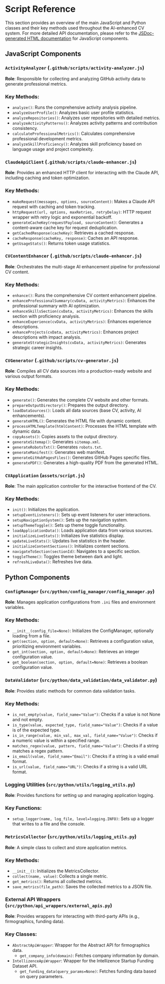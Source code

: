 # Script Reference

This section provides an overview of the main JavaScript and Python classes and their key methods used throughout the AI-enhanced CV system. For more detailed API documentation, please refer to the [JSDoc-generated HTML documentation](jsdoc_output/index.html) for JavaScript components.

## JavaScript Components

### `ActivityAnalyzer` (`.github/scripts/activity-analyzer.js`)

**Role**: Responsible for collecting and analyzing GitHub activity data to generate professional metrics.

### Key Methods:

*   `analyze()`: Runs the comprehensive activity analysis pipeline.
*   `analyzeUserProfile()`: Analyzes basic user profile statistics.
*   `analyzeRepositories()`: Analyzes user repositories with detailed metrics.
*   `analyzeActivityPatterns()`: Analyzes activity patterns and contribution consistency.
*   `calculateProfessionalMetrics()`: Calculates comprehensive professional development metrics.
*   `analyzeSkillProficiency()`: Analyzes skill proficiency based on language usage and project complexity.

### `ClaudeApiClient` (`.github/scripts/claude-enhancer.js`)

**Role**: Provides an enhanced HTTP client for interacting with the Claude API, including caching and token optimization.

### Key Methods:

*   `makeRequest(messages, options, sourceContent)`: Makes a Claude API request with caching and token tracking.
*   `httpRequest(url, options, maxRetries, retryDelay)`: HTTP request wrapper with retry logic and exponential backoff.
*   `generateCacheKey(requestPayload, sourceContent)`: Generates a content-aware cache key for request deduplication.
*   `getCachedResponse(cacheKey)`: Retrieves a cached response.
*   `cacheResponse(cacheKey, response)`: Caches an API response.
*   `getUsageStats()`: Returns token usage statistics.

### `CVContentEnhancer` (`.github/scripts/claude-enhancer.js`)

**Role**: Orchestrates the multi-stage AI enhancement pipeline for professional CV content.

### Key Methods:

*   `enhance()`: Runs the comprehensive CV content enhancement pipeline.
*   `enhanceProfessionalSummary(cvData, activityMetrics)`: Enhances the professional summary with AI optimization.
*   `enhanceSkillsSection(cvData, activityMetrics)`: Enhances the skills section with proficiency analysis.
*   `enhanceExperience(cvData, activityMetrics)`: Enhances experience descriptions.
*   `enhanceProjects(cvData, activityMetrics)`: Enhances project descriptions with impact analysis.
*   `generateStrategicInsights(cvData, activityMetrics)`: Generates strategic career insights.

### `CVGenerator` (`.github/scripts/cv-generator.js`)

**Role**: Compiles all CV data sources into a production-ready website and various output formats.

### Key Methods:

*   `generate()`: Generates the complete CV website and other formats.
*   `prepareOutputDirectory()`: Prepares the output directory.
*   `loadDataSources()`: Loads all data sources (base CV, activity, AI enhancements).
*   `generateHTML()`: Generates the HTML file with dynamic content.
*   `processHTMLTemplate(htmlContent)`: Processes the HTML template with dynamic data.
*   `copyAssets()`: Copies assets to the output directory.
*   `generateSitemap()`: Generates `sitemap.xml`.
*   `generateRobotsTxt()`: Generates `robots.txt`.
*   `generateManifest()`: Generates web manifest.
*   `generateGitHubPagesFiles()`: Generates GitHub Pages specific files.
*   `generatePDF()`: Generates a high-quality PDF from the generated HTML.

### `CVApplication` (`assets/script.js`)

**Role**: The main application controller for the interactive frontend of the CV.

### Key Methods:

*   `init()`: Initializes the application.
*   `setupEventListeners()`: Sets up event listeners for user interactions.
*   `setupNavigationSystem()`: Sets up the navigation system.
*   `setupThemeToggle()`: Sets up theme toggle functionality.
*   `loadApplicationData()`: Loads application data from various sources.
*   `initializeLiveStats()`: Initializes live statistics display.
*   `updateLiveStats()`: Updates live statistics in the header.
*   `initializeContentSections()`: Initializes content sections.
*   `navigateToSection(sectionId)`: Navigates to a specific section.
*   `toggleTheme()`: Toggles theme between dark and light.
*   `refreshLiveData()`: Refreshes live data.

## Python Components

### `ConfigManager` (`src/python/config_manager/config_manager.py`)

**Role**: Manages application configurations from `.ini` files and environment variables.

### Key Methods:

*   `__init__(config_file=None)`: Initializes the ConfigManager, optionally loading from a file.
*   `get(section, option, default=None)`: Retrieves a configuration value, prioritizing environment variables.
*   `get_int(section, option, default=None)`: Retrieves an integer configuration value.
*   `get_boolean(section, option, default=None)`: Retrieves a boolean configuration value.

### `DataValidator` (`src/python/data_validation/data_validator.py`)

**Role**: Provides static methods for common data validation tasks.

### Key Methods:

*   `is_not_empty(value, field_name="Value")`: Checks if a value is not None and not empty.
*   `is_type(value, expected_type, field_name="Value")`: Checks if a value is of the expected type.
*   `is_in_range(value, min_val, max_val, field_name="Value")`: Checks if a numeric value is within a specified range.
*   `matches_regex(value, pattern, field_name="Value")`: Checks if a string matches a regex pattern.
*   `is_email(value, field_name="Email")`: Checks if a string is a valid email format.
*   `is_url(value, field_name="URL")`: Checks if a string is a valid URL format.

### Logging Utilities (`src/python/utils/logging_utils.py`)

**Role**: Provides functions for setting up and managing application logging.

### Key Functions:

*   `setup_logger(name, log_file, level=logging.INFO)`: Sets up a logger that writes to a file and the console.

### `MetricsCollector` (`src/python/utils/logging_utils.py`)

**Role**: A simple class to collect and store application metrics.

### Key Methods:

*   `__init__()`: Initializes the MetricsCollector.
*   `collect(name, value)`: Collects a single metric.
*   `get_metrics()`: Returns all collected metrics.
*   `save_metrics(file_path)`: Saves the collected metrics to a JSON file.

### External API Wrappers (`src/python/api_wrappers/external_apis.py`)

**Role**: Provides wrappers for interacting with third-party APIs (e.g., firmographics, funding data).

### Key Classes:

*   `AbstractApiWrapper`: Wrapper for the Abstract API for firmographics data.
    *   `get_company_info(domain)`: Fetches company information by domain.
*   `IntellizenceApiWrapper`: Wrapper for the Intellizence Startup Funding Dataset API.
    *   `get_funding_data(query_params=None)`: Fetches funding data based on query parameters.